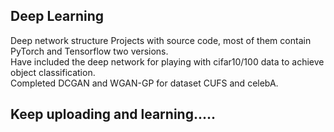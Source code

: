 Deep Learning
-------------
Deep network structure Projects with source code, most of them contain PyTorch and Tensorflow two versions.    
Have included the deep network for playing with cifar10/100 data to achieve object classification.         
Completed DCGAN and WGAN-GP for dataset CUFS and celebA.

Keep uploading and learning.....
--------------------------------

